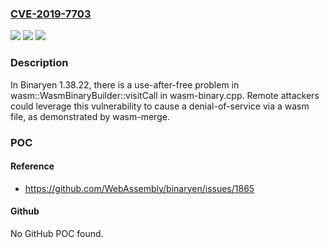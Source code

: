 ### [CVE-2019-7703](https://cve.mitre.org/cgi-bin/cvename.cgi?name=CVE-2019-7703)
![](https://img.shields.io/static/v1?label=Product&message=n%2Fa&color=blue)
![](https://img.shields.io/static/v1?label=Version&message=n%2Fa&color=blue)
![](https://img.shields.io/static/v1?label=Vulnerability&message=n%2Fa&color=brighgreen)

### Description

In Binaryen 1.38.22, there is a use-after-free problem in wasm::WasmBinaryBuilder::visitCall in wasm-binary.cpp. Remote attackers could leverage this vulnerability to cause a denial-of-service via a wasm file, as demonstrated by wasm-merge.

### POC

#### Reference
- https://github.com/WebAssembly/binaryen/issues/1865

#### Github
No GitHub POC found.


